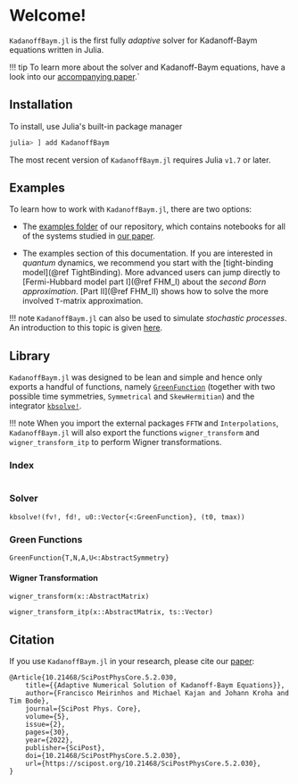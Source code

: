 # Welcome!

`KadanoffBaym.jl` is the first fully *adaptive* solver for Kadanoff-Baym equations written in Julia. 

!!! tip
	To learn more about the solver and Kadanoff-Baym equations, have a look into our [accompanying paper](https://doi.org/10.21468/SciPostPhysCore.5.2.030).`

## Installation

To install, use Julia's built-in package manager

```julia
julia> ] add KadanoffBaym
```

The most recent version of `KadanoffBaym.jl` requires Julia `v1.7` or later.

## Examples

To learn how to work with `KadanoffBaym.jl`, there are two options:

- The [examples folder](https://github.com/NonequilibriumDynamics/KadanoffBaym.jl/tree/master/examples) of our repository, which contains notebooks for all of the systems studied in [our paper](https://doi.org/10.21468/SciPostPhysCore.5.2.030).

- The examples section of this documentation. If you are interested in _quantum_ dynamics, we recommend you start with the [tight-binding model](@ref TightBinding). More advanced users can jump directly to [Fermi-Hubbard model part I](@ref FHM_I) about the _second Born approximation_. [Part II](@ref FHM_II) shows how to solve the more involved ``T``-matrix approximation. 

!!! note
	`KadanoffBaym.jl` can also be used to simulate _stochastic processes_. An introduction to this topic is given [here](StochasticProcesses).

## Library

`KadanoffBaym.jl` was designed to be lean and simple and hence only exports a handful of functions, namely [`GreenFunction`](@ref) (together with two possible time symmetries, `Symmetrical` and `SkewHermitian`) and the integrator [`kbsolve!`](@ref).

!!! note
	When you import the external packages `FFTW` and `Interpolations`, `KadanoffBaym.jl` will also export the functions `wigner_transform` and `wigner_transform_itp` to perform Wigner transformations.


### Index

```@index
```

### Solver

```@docs
kbsolve!(fv!, fd!, u0::Vector{<:GreenFunction}, (t0, tmax))
```

### Green Functions

```@docs
GreenFunction{T,N,A,U<:AbstractSymmetry}
```

#### Wigner Transformation

```@docs
wigner_transform(x::AbstractMatrix)
```

```@docs
wigner_transform_itp(x::AbstractMatrix, ts::Vector)
```

## Citation

If you use `KadanoffBaym.jl` in your research, please cite our [paper](https://scipost.org/SciPostPhysCore.5.2.030):
```
@Article{10.21468/SciPostPhysCore.5.2.030,
	title={{Adaptive Numerical Solution of Kadanoff-Baym Equations}},
	author={Francisco Meirinhos and Michael Kajan and Johann Kroha and Tim Bode},
	journal={SciPost Phys. Core},
	volume={5},
	issue={2},
	pages={30},
	year={2022},
	publisher={SciPost},
	doi={10.21468/SciPostPhysCore.5.2.030},
	url={https://scipost.org/10.21468/SciPostPhysCore.5.2.030},
}
```